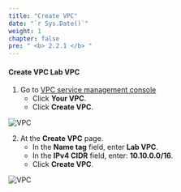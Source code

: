 ```yaml
---
title: "Create VPC"
date: "`r Sys.Date()`"
weight: 1
chapter: false
pre: " <b> 2.2.1 </b> "
---
```


#### Create VPC **Lab VPC**

1. Go to [VPC service management console](https://console.aws.amazon.com/vpc/home)
   - Click **Your VPC**.
   - Click **Create VPC**.

![VPC](/images/2.prerequisite/001-createvpc.png)

2. At the **Create VPC** page.
   - In the **Name tag** field, enter **Lab VPC**.
   - In the **IPv4 CIDR** field, enter: **10.10.0.0/16**.
   - Click **Create VPC**.

![VPC](/images/2.prerequisite/002-createvpc.png)
